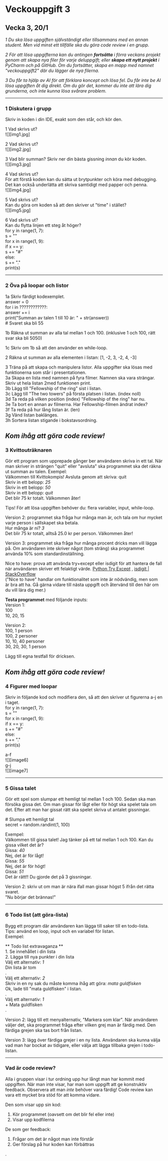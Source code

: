 # Veckouppgift 3

## Vecka 3, 20/1

_1 Du ska lösa uppgiften självständigt eller tillsammans med en annan student. Men vid minst ett tillfälle ska du göra code review i en grupp._

_2 För att lösa uppgifterna kan du antingen **fortsätta** i förra veckans projekt genom att skapa nya filer för varje deluppgift; eller **skapa ett nytt projekt** i PyCharm och på GitHub. Om du fortsätter, skapa en mapp med namnet "veckouppgift2" där du lägger de nya filerna._

_3 Du får ta hjälp av AI för att förklara koncept och lösa fel. Du får inte be AI lösa uppgiften åt dig direkt. Om du gör det, kommer du inte att lära dig grunderna, och inte kunna lösa svårare problem._

---

### 1 Diskutera i grupp

Skriv in koden i din IDE, exakt som den står, och kör den.

1 Vad skrivs ut?  
![][img1.jpg]

2 Vad skrivs ut?  
![][img2.jpg]

3 Vad blir summan? Skriv ner din bästa gissning _innan_ du kör koden.  
![][img3.jpg]

4 Vad skrivs ut?  
För att förstå koden kan du sätta ut brytpunkter och köra med debugging. Det kan också underlätta att skriva samtidigt med papper och penna.  
![][img4.jpg]

5 Vad skrivs ut?  
Kan du göra om koden så att den skriver ut "time" i stället?  
![][img5.jpg]

6 Vad skrivs ut?  
Kan du flytta linjen ett steg åt höger?  
for y in range(1, 7):  
 s \= ""  
 for x in range(1, 9):  
 if x \== y:  
 s \+= "\#"  
 else:  
 s \+= "."  
 print(s)

---

### 2 Öva på loopar och listor

1a Skriv färdigt kodexemplet.  
answer \= 0  
for i in ????????????:  
 answer \+= i  
print("Summan av talen 1 till 10 är: " \+ str(answer))  
\# Svaret ska bli 55

1b Räkna ut summan av alla tal mellan 1 och 100\. (inklusive 1 och 100, rätt svar ska bli 5050\)

1c Skriv om 1b så att den använder en while-loop.

2 Räkna ut summan av alla elementen i listan: \[1, \-2, 3, \-2, 4, \-3\]

3 Träna på att skapa och manipulera listor. Alla uppgifter ska lösas med funktionerna som står i presentationen.  
3a Skapa en lista med namnen på fyra filmer. Namnen ska vara strängar. Skriv ut hela listan 2med funktionen print.  
3b Lägg till "Fellowship of the ring" sist i listan.  
3c Lägg till "The two towers" på första platsen i listan. (index noll)  
3d Ta reda på vilken position (index) "Fellowship of the ring" har nu.  
3e Ta bort en annan av filmerna. Har Fellowship-filmen ändrat index?  
3f Ta reda på hur lång listan är. (len)  
3g Vänd listan baklänges.  
3h Sortera listan stigande i bokstavsordning.

## _Kom ihåg att göra code review\!_

### 3 Kvittouträknaren

Gör ett program som upprepade gånger ber användaren skriva in ett tal. När man skriver in strängen "quit" eller "avsluta" ska programmet ska det räkna ut summan av talen. Exempel:  
Välkommen till Kvittokompis\! Avsluta genom att skriva: quit  
Skriv in ett belopp: _25_  
Skriv in ett belopp: _50_  
Skriv in ett belopp: _quit_  
Det blir 75 kr totalt. Välkommen åter\!

Tips\! För att lösa uppgiften behöver du: flera variabler, input, while-loop.

Version 2: programmet ska fråga hur många man är, och tala om hur mycket varje person i sällskapet ska betala.  
Hur många är ni? _3_  
Det blir 75 kr totalt, alltså 25.0 kr per person. Välkommen åter\!

Version 3: programmet ska fråga hur många procent dricks man vill lägga på. Om användaren inte skriver något (tom sträng) ska programmet använda 10% som standardinställning.

Nice to have: prova att använda try+except eller isdigit för att hantera de fall när användaren skriver ett felaktigt värde. [Python Try Except](https://www.w3schools.com/python/python_try_except.asp) , [isdigit | StackOverflow](https://stackoverflow.com/questions/354038/how-do-i-check-if-a-string-represents-a-number-float-or-int)  
("Nice to have" handlar om funktionalitet som inte är nödvändig, men som är bra att ha. Gå gärna vidare till nästa uppgift och återvänd till den här om du vill lära dig mer.)

**Testa programmet** med följande inputs:  
Version 1:  
100  
10, 20, 15

Version 2:  
100, 1 person  
100, 2 personer  
10, 10, 40 personer  
30, 20, 30, 1 person

Lägg till egna testfall för dricksen.

## _Kom ihåg att göra code review\!_

### 4 Figurer med loopar

Skriv in följande kod och modifiera den, så att den skriver ut figurerna a-j en i taget.  
for y in range(1, 7):  
 s \= ""  
 for x in range(1, 9):  
 if x \== y:  
 s \+= "\#"  
 else:  
 s \+= "."  
 print(s)

a-f  
![][image6]  
g-j  
![][image7]

---

### 5 Gissa talet

Gör ett spel som slumpar ett hemligt tal mellan 1 och 100\. Sedan ska man försöka gissa det. Om man gissar för lågt eller för högt ska spelet tala om det. Efter att man har gissat rätt ska spelet skriva ut antalet gissningar.

\# Slumpa ett hemligt tal  
secret \= random.randint(1, 100\)

Exempel:  
Välkommen till gissa talet\! Jag tänker på ett tal mellan 1 och 100\. Kan du gissa vilket det är?  
Gissa: _40_  
Nej, det är för lågt\!  
Gissa: _55_  
Nej, det är för högt\!  
Gissa: _51_  
Det är rätt\!\! Du gjorde det på 3 gissningar.

Version 2: skriv ut om man är nära ifall man gissar högst 5 ifrån det rätta svaret.  
"Nu börjar det brännas\!"

---

### 6 Todo list (att göra-lista)

Bygg ett program där användaren kan lägga till saker till en todo-lista.  
Tips: använd en loop, input och en variabel för listan.  
Exempel:

\*\* Todo list extravaganza \*\*  
1\. Se innehållet i din lista  
2\. Lägga till nya punkter i din lista  
Välj ett alternativ: _1_  
Din lista är tom  
.  
Välj ett alternativ: _2_  
Skriv in en ny sak du måste komma ihåg att göra: _mata guldfisken_  
Ok, lade till "mata guldfisken" i listan.  
.  
Välj ett alternativ: _1_  
\+ Mata guldfisken  
.

Version 2: lägg till ett menyalternativ, "Markera som klar". När användaren väljer det, ska programmet fråga efter vilken grej man är färdig med. Den färdiga grejen ska tas bort från listan.

Version 3: lägg över färdiga grejer i en ny lista. Användaren ska kunna välja vad man har bockat av tidigare, eller välja att lägga tillbaka grejen i todo-listan.

---

### Vad är code review?

Alla i gruppen visar i tur ordning upp hur långt man har kommit med uppgiften. När man inte visar, har man som uppgift att ge konstruktiv feedback. Observera att man _inte_ behöver vara färdig\! Code review kan vara ett mycket bra stöd för att komma vidare.

Den som visar upp sin kod:

1. Kör programmet (oavsett om det blir fel eller inte)
2. Visar upp kodfilerna

De som ger feedback:

1. Frågar om det är något man inte förstår
2. Ger förslag på hur koden kan förbättras

.
